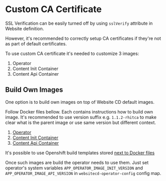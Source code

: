 # Custom CA Certificate

SSL Verification can be easily turned off by using `sslVerify` attribute in Website definition.

However, it's recommended to correctly setup CA certificates if they're not as part of default certificates.

To use custom CA certificate it's needed to customize 3 images:

1. Operator
2. Content Init Container
3. Content Api Container

## Build Own Images

One option is to build own images on top of Website CD default images.

Follow Docker files bellow. Each contains instructions how to build own image.
It's recommended to use version suffix e.g. `1.1.2-rhitca` to make clear what is the parent image or use same
version but different context.

1. [Operator](https://github.com/websitecd/operator/tree/main/manifests/customca/Dockerfile.operator)
2. [Content Init Container](https://github.com/websitecd/operator/tree/main/manifests/customca/Dockerfile.gitinit)
3. [Content Api Container](https://github.com/websitecd/content-git/blob/main/api/src/main/docker/Dockerfile.multistage)

It's possible to use Openshift build templates stored [next to Docker files](https://github.com/websitecd/operator/tree/main/manifests/customca)

Once such images are build the operator needs to use them.
Just set operator's system variables `APP_OPERATOR_IMAGE_INIT_VERSION` and `APP_OPERATOR_IMAGE_API_VERSION` in `websitecd-operator-config` config map.
